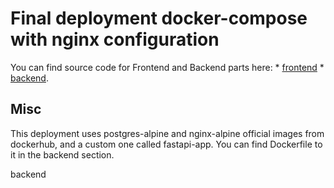 # Final deployment docker-compose with nginx configuration

You can find source code for Frontend and Backend parts here:
    * [frontend](https://github.com/ToTHXaT/Practice-blog-frontend.git)
    * [backend](https://github.com/ToTHXaT/Practice-blog-backend.git).

## Misc

This deployment uses postgres-alpine and nginx-alpine official images from dockerhub, and a custom one called fastapi-app. You can find Dockerfile to it in the backend section.



    
backend

